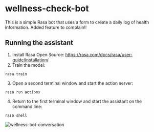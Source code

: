 # wellness-check-bot
This is a simple Rasa bot that uses a form to create a daily log of health information.
Added feature to complain!!


## Running the assistant
1. Install Rasa Open Source: https://rasa.com/docs/rasa/user-guide/installation/
2. Train the model:

``rasa train``

3. Open a second terminal window and start the action server:

``rasa run actions``

4. Return to the first terminal window and start the assistant on the command line:

``rasa shell``

![wellness-bot-conversation](https://github.com/karen-white/wellness-check-bot/blob/master/images/bot_conversation.png?raw=true)
